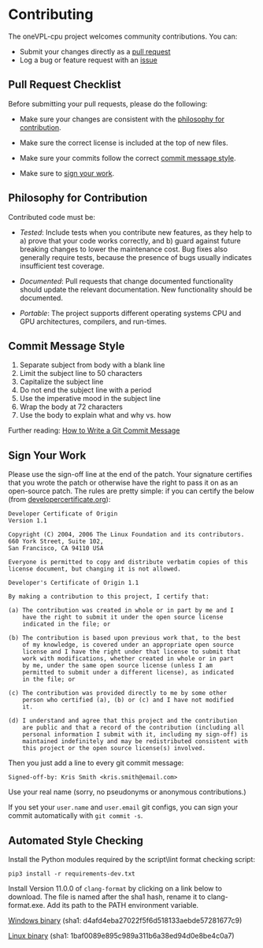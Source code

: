 # Contributing

The oneVPL-cpu project welcomes community contributions. You can:

- Submit your changes directly as a [pull request](https://github.com/oneapi-src/oneVPL-cpu/pulls)
- Log a bug or feature request with an [issue](https://github.com/oneapi-src/oneVPL-cpu/issues)

## Pull Request Checklist

Before submitting your pull requests, please do the following:

- Make sure your changes are consistent with the 
  [philosophy for contribution](#philosophy-for-contribution).

- Make sure the correct license is included at the top of new files.

- Make sure your commits follow the correct
  [commit message style](#commit-message-style).

- Make sure to [sign your work](#sign-your-work).

## Philosophy for Contribution

Contributed code must be:

- *Tested*: Include tests when you contribute new features, as they help to a)
  prove that your code works correctly, and b) guard against future breaking
  changes to lower the maintenance cost. Bug fixes also generally require tests,
  because the presence of bugs usually indicates insufficient test coverage.

- *Documented*: Pull requests that change documented functionality should update
  the relevant documentation. New functionality should be documented.

- *Portable*: The project supports different operating systems CPU and GPU
  architectures, compilers, and run-times.

## Commit Message Style

1.  Separate subject from body with a blank line
2.  Limit the subject line to 50 characters
3.  Capitalize the subject line
4.  Do not end the subject line with a period
5.  Use the imperative mood in the subject line
6.  Wrap the body at 72 characters
7.  Use the body to explain what and why vs. how

Further reading:
[How to Write a Git Commit Message](https://chris.beams.io/posts/git-commit/)

## Sign Your Work

Please use the sign-off line at the end of the patch. Your signature certifies
that you wrote the patch or otherwise have the right to pass it on as an
open-source patch. The rules are pretty simple: if you can certify
the below (from [developercertificate.org](http://developercertificate.org/)):

```
Developer Certificate of Origin
Version 1.1

Copyright (C) 2004, 2006 The Linux Foundation and its contributors.
660 York Street, Suite 102,
San Francisco, CA 94110 USA

Everyone is permitted to copy and distribute verbatim copies of this
license document, but changing it is not allowed.

Developer's Certificate of Origin 1.1

By making a contribution to this project, I certify that:

(a) The contribution was created in whole or in part by me and I
    have the right to submit it under the open source license
    indicated in the file; or

(b) The contribution is based upon previous work that, to the best
    of my knowledge, is covered under an appropriate open source
    license and I have the right under that license to submit that
    work with modifications, whether created in whole or in part
    by me, under the same open source license (unless I am
    permitted to submit under a different license), as indicated
    in the file; or

(c) The contribution was provided directly to me by some other
    person who certified (a), (b) or (c) and I have not modified
    it.

(d) I understand and agree that this project and the contribution
    are public and that a record of the contribution (including all
    personal information I submit with it, including my sign-off) is
    maintained indefinitely and may be redistributed consistent with
    this project or the open source license(s) involved.
```

Then you just add a line to every git commit message:

    Signed-off-by: Kris Smith <kris.smith@email.com>

Use your real name (sorry, no pseudonyms or anonymous contributions.)

If you set your `user.name` and `user.email` git configs, you can sign your
commit automatically with `git commit -s`.

## Automated Style Checking

Install the Python modules required by the script\lint format checking script:

```
pip3 install -r requirements-dev.txt
```

Install Version 11.0.0 of `clang-format` by clicking on a link below to download.  The file is named after the sha1 hash, rename it to clang-format.exe. Add its path to the PATH environment variable.

[Windows binary](https://commondatastorage.googleapis.com/chromium-clang-format/d4afd4eba27022f5f6d518133aebde57281677c9)
(sha1: d4afd4eba27022f5f6d518133aebde57281677c9)

[Linux binary](https://commondatastorage.googleapis.com/chromium-clang-format/1baf0089e895c989a311b6a38ed94d0e8be4c0a7)
(sha1: 1baf0089e895c989a311b6a38ed94d0e8be4c0a7)

